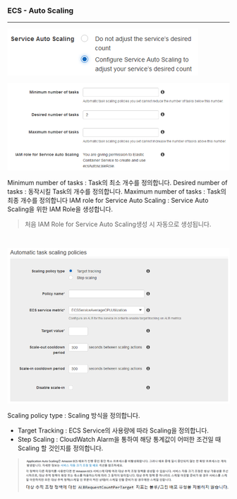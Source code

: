 ### ECS - Auto Scaling
---
![Enable Service Auto Scaling](https://github.com/IlIllIlllIllll/AWS/raw/main/ECS/Auto%20Scaling/img/image-1.png)

![Setting Service Auto Scaling](https://github.com/IlIllIlllIllll/AWS/raw/main/ECS/Auto%20Scaling/img/image-2.png)
<br>

Minimum number of tasks : Task의 최소 개수를 정의합니다.
Desired number of tasks : 동작시킬 Task의 개수를 정의합니다.
Maximum number of tasks : Task의 최종 개수를 정의합니다
IAM role for Service Auto Scaling : Service Auto Scaling을 위한 IAM Role을 생성합니다.
> 처음 IAM Role for Service Auto Scaling생성 시 자동으로 생성됩니다.

<br>

![Setting Service Auto Scaling](https://github.com/IlIllIlllIllll/AWS/raw/main/ECS/Auto%20Scaling/img/image-3.png)
<br>

Scaling policy type : Scaling 방식을 정의합니다.
- Target Tracking : ECS Service의 사용량에 따라 Scaling을 정의합니다.
- Step Scaling : CloudWatch Alarm을 통하여 해당 통계값이 어떠한 조건일 때 Scaling 할 것인지를 정의합니다.

> ![Explain Service Auto Scaling](https://github.com/IlIllIlllIllll/AWS/raw/main/ECS/Auto%20Scaling/img/image-4.png) <br>
![Explain Service Auto Scaling](https://github.com/IlIllIlllIllll/AWS/raw/main/ECS/Auto%20Scaling/img/image-5.png) <br>
![Explain Service Auto Scaling](https://github.com/IlIllIlllIllll/AWS/raw/main/ECS/Auto%20Scaling/img/image-6.png)
